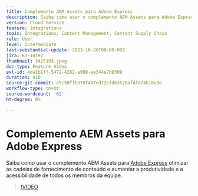 ```yaml
---
title: Complemento AEM Assets para Adobe Express
description: Saiba como usar o complemento AEM Assets para Adobe Express para otimizar as cadeias de fornecimento de conteúdo, melhorando a produtividade e a acessibilidade de todos os membros da equipe.
version: Cloud Service
feature: Integrations
topic: Integrations, Content Management, Content Supply Chain
role: User
level: Intermediate
last-substantial-update: 2023-10-26T00:00:00Z
jira: KT-14192
thumbnail: 3425193.jpeg
doc-type: Feature Video
exl-id: 4da1b1ff-5472-4282-a998-ae344e7b8309
duration: 610
source-git-commit: e5c50ffb379f497ed72efd63528af4f874b18ade
workflow-type: tm+mt
source-wordcount: '62'
ht-degree: 0%

---
```


# Complemento AEM Assets para Adobe Express

Saiba como usar o complemento AEM Assets para [Adobe Express](https://www.adobe.com/express/) otimizar as cadeias de fornecimento de conteúdo e aumentar a produtividade e a acessibilidade de todos os membros da equipe.

>[!VIDEO](https://video.tv.adobe.com/v/3425193/?learn=on)
